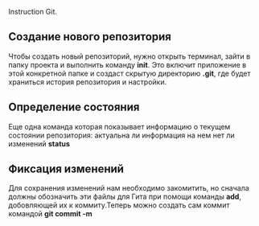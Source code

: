Instruction Git.

 ##  Создание нового репозитория

Чтобы создать новый репозиторий, нужно открыть терминал, зайти в папку проекта и выполнить команду **init**. Это включит приложение в этой конкретной папке и создаст скрытую директорию **.git**, где будет храниться история репозитория и настройки.

## Определение состояния
Еще одна команда которая показывает информацию о текущем состоянии репозитория: актуальна ли информация на нем нет ли изменений **status**

## Фиксация изменений

Для сохранения изменений нам необходимо закомитить, но сначала должны обозначить эти файлы для Гита при помощи команды **add**, добовляющей их к коммиту.Теперь можно создать сам коммит командой **git commit -m**




